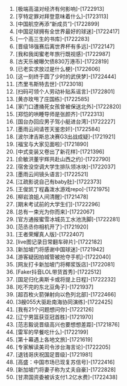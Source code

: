 
1. [极端高温对经济有何影响]-[1722913]
1. [亨特定罪对拜登意味着什么]-[1723113]
1. [中国航空再添“新成员”]-[1722899]
1. [中国足球拥有全世界最好的球迷]-[1722417]
1. [一个高三生的书库]-[1722283]
1. [晋级18强赛后离世界杯有多远]-[1722147]
1. [我和我闺蜜老年旅行既视感]-[1722987]
1. [古天乐被曝欠债830万港币]-[1722819]
1. [已老实求放过是什么梗]-[1722606]
1. [这一刻终于圆了少时的武侠梦]-[1722444]
1. [杰里韦斯特去世]-[1723018]
1. [扫码可领个人劳动补贴系谣言]-[1722801]
1. [黄亦玫甩了庄国栋]-[1722585]
1. [家门口遭捅死女孩曾被保送北外]-[1722820]
1. [郑恺的哄睡导师是张颜齐]-[1722313]
1. [国台办回应男子驾小艇进台湾]-[1722227]
1. [墨雨云间请苍天鉴忠奸]-[1722584]
1. [波尔津吉斯总决赛G3出战成疑]-[1721921]
1. [福宝与大家见面啦]-[1721890]
1. [中式变装又卷出了新花样]-[1721396]
1. [俞敏洪董宇辉共赴山西之约]-[1722790]
1. [宿舍没空调大学生排队领冰块]-[1722037]
1. [墨雨云间镜头语言]-[1722521]
1. [江疏影说自己有baby肚]-[1722373]
1. [王俊凯丁程鑫泼水游戏repo]-[1721975]
1. [柳岩浪姐人间清醒]-[1721478]
1. [期末考试前的大学生们]-[1722296]
1. [总有一束光为你而来]-[1722067]
1. [官方通报蜜雪冰城员工水池洗脚]-[1722281]
1. [范丞丞你相机开了]-[1721920]
1. [王者荣耀真人版]-[1722407]
1. [live图记录日常翻车碎片]-[1722182]
1. [新加坡门将感谢中国球迷]-[1721942]
1. [游客疑因拍城管被抢夺手机]-[1722040]
1. [网友打卡新加坡门将椰浆饭店]-[1722081]
1. [Faker抖音LOL带货首秀]-[1722512]
1. [国足归化奥斯卡或将提上日程]-[1722232]
1. [吃不完的东北豆角子]-[1721937]
1. [超百枚火箭弹射向以色列北部]-[1722466]
1. [3艘055大驱赴南海协同演练]-[1722425]
1. [我有21个问题想问你]-[1722126]
1. [辽宁男篮获亚冠首胜]-[1721970]
1. [范志毅说晋级高兴也要想想差距]-[1721876]
1. [雷军的早餐吃什么]-[1722199]
1. [第十幕遇上各地文旅]-[1721619]
1. [专家解读美司令涉台海言论]-[1722205]
1. [退钱哥庆祝国足晋级]-[1721981]
1. [高盛：中国市场已现复苏信号]-[1722416]
1. [新加坡门将妻子称为丈夫自豪]-[1722828]
1. [甘肃国资委被诉支付1.2亿水费]-[1722438]